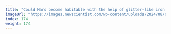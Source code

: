 ```yaml
---
title: "Could Mars become habitable with the help of glitter-like iron rods?"
imageUrl: "https://images.newscientist.com/wp-content/uploads/2024/08/07170508/SEI_216329040.jpg?width=788"
index: 174
weight: 174
---
```

